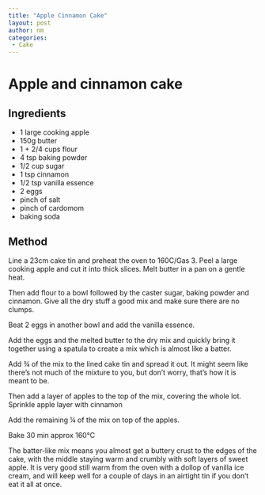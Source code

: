 ```yaml
---
title: "Apple Cinnamon Cake"
layout: post
author: nm
categories:
 - Cake
---
```

# Apple and cinnamon cake



## Ingredients

- 1 large cooking apple
- 150g butter
- 1 + 2/4 cups flour
- 4 tsp baking powder
- 1/2 cup sugar
- 1 tsp cinnamon
- 1/2 tsp vanilla essence
- 2 eggs
- pinch of salt
- pinch of cardomom
- baking soda

## Method

Line a 23cm cake tin and preheat the oven to 160C/Gas 3.
Peel a large cooking apple and cut it into thick slices.
Melt butter in a pan on a gentle heat.

Then add flour to a bowl followed by the caster sugar, baking powder and cinnamon.
Give all the dry stuff a good mix and make sure there are no clumps.

Beat 2 eggs in another bowl and add the vanilla essence.

Add the eggs and the melted butter to the dry mix and quickly bring it together using a spatula to create a mix which is almost like a batter.

Add ¾ of the mix to the lined cake tin and spread it out. It might seem like there’s not much of the mixture to you, but don’t worry, that’s how it is meant to be.

Then add a layer of apples to the top of the mix, covering the whole lot. Sprinkle apple layer with cinnamon

Add the remaining ¼ of the mix on top of the apples.

Bake 30 min approx 160°C

 The batter-like mix means you almost get a buttery crust to the edges of the cake, with the middle staying warm and crumbly with soft layers of sweet apple.
It is very good still warm from the oven with a dollop of vanilla ice cream, and will keep well for a couple of days in an airtight tin if you don’t eat it all at once.

